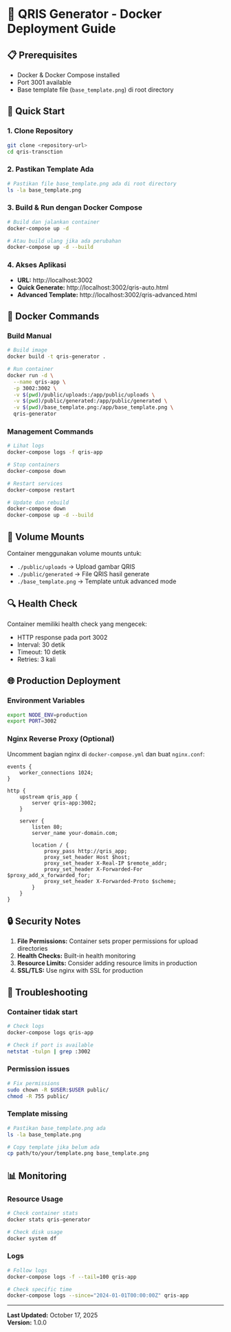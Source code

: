 # 🐳 QRIS Generator - Docker Deployment Guide

## 📋 Prerequisites

- Docker & Docker Compose installed
- Port 3001 available
- Base template file (`base_template.png`) di root directory

## 🚀 Quick Start

### 1. Clone Repository
```bash
git clone <repository-url>
cd qris-transction
```

### 2. Pastikan Template Ada
```bash
# Pastikan file base_template.png ada di root directory
ls -la base_template.png
```

### 3. Build & Run dengan Docker Compose
```bash
# Build dan jalankan container
docker-compose up -d

# Atau build ulang jika ada perubahan
docker-compose up -d --build
```

### 4. Akses Aplikasi
- **URL:** http://localhost:3002
- **Quick Generate:** http://localhost:3002/qris-auto.html
- **Advanced Template:** http://localhost:3002/qris-advanced.html

## 🔧 Docker Commands

### Build Manual
```bash
# Build image
docker build -t qris-generator .

# Run container
docker run -d \
  --name qris-app \
  -p 3002:3002 \
  -v $(pwd)/public/uploads:/app/public/uploads \
  -v $(pwd)/public/generated:/app/public/generated \
  -v $(pwd)/base_template.png:/app/base_template.png \
  qris-generator
```

### Management Commands
```bash
# Lihat logs
docker-compose logs -f qris-app

# Stop containers
docker-compose down

# Restart services
docker-compose restart

# Update dan rebuild
docker-compose down
docker-compose up -d --build
```

## 📁 Volume Mounts

Container menggunakan volume mounts untuk:
- `./public/uploads` → Upload gambar QRIS
- `./public/generated` → File QRIS hasil generate
- `./base_template.png` → Template untuk advanced mode

## 🔍 Health Check

Container memiliki health check yang mengecek:
- HTTP response pada port 3002
- Interval: 30 detik
- Timeout: 10 detik
- Retries: 3 kali

## 🌐 Production Deployment

### Environment Variables
```bash
export NODE_ENV=production
export PORT=3002
```

### Nginx Reverse Proxy (Optional)
Uncomment bagian nginx di `docker-compose.yml` dan buat `nginx.conf`:

```nginx
events {
    worker_connections 1024;
}

http {
    upstream qris_app {
        server qris-app:3002;
    }

    server {
        listen 80;
        server_name your-domain.com;

        location / {
            proxy_pass http://qris_app;
            proxy_set_header Host $host;
            proxy_set_header X-Real-IP $remote_addr;
            proxy_set_header X-Forwarded-For $proxy_add_x_forwarded_for;
            proxy_set_header X-Forwarded-Proto $scheme;
        }
    }
}
```

## 🔒 Security Notes

1. **File Permissions:** Container sets proper permissions for upload directories
2. **Health Checks:** Built-in health monitoring
3. **Resource Limits:** Consider adding resource limits in production
4. **SSL/TLS:** Use nginx with SSL for production

## 🐛 Troubleshooting

### Container tidak start
```bash
# Check logs
docker-compose logs qris-app

# Check if port is available
netstat -tulpn | grep :3002
```

### Permission issues
```bash
# Fix permissions
sudo chown -R $USER:$USER public/
chmod -R 755 public/
```

### Template missing
```bash
# Pastikan base_template.png ada
ls -la base_template.png

# Copy template jika belum ada
cp path/to/your/template.png base_template.png
```

## 📊 Monitoring

### Resource Usage
```bash
# Check container stats
docker stats qris-generator

# Check disk usage
docker system df
```

### Logs
```bash
# Follow logs
docker-compose logs -f --tail=100 qris-app

# Check specific time
docker-compose logs --since="2024-01-01T00:00:00Z" qris-app
```

---

**Last Updated:** October 17, 2025  
**Version:** 1.0.0
